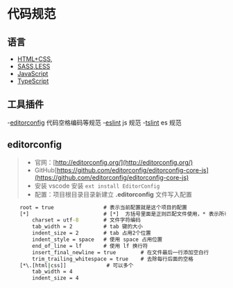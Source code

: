# 代码规范

## 语言

- [HTML+CSS,](./html-css.md)
- [SASS,LESS](./style.md)
- [JavaScript](./js.md)
- [TypeScript](./ts.md)

## 工具插件

-[editorconfig](#editorconfig)  代码空格编码等规范
-[eslint](./eslint.md)  js 规范
-[tslint](./tslint.md)  es 规范

## editorconfig

> - 官网：[http://editorconfig.org/](http://editorconfig.org/)
> - GitHub[https://github.com/editorconfig/editorconfig-core-js](https://github.com/editorconfig/editorconfig-core-js)
> - 安装 vscode 安装 `ext install EditorConfig`
> - 配置：项目根目录目录新建立 **.editorconfig** 文件写入配置

```cmd
    root = true                # 表示当前配置就是这个项目的配置
    [*]                        # [*]  方括号里面是正则匹配文件使用，* 表示所有文件
        charset = utf-8        # 文件字符编码
        tab_width = 2          # tab 键的大小
        indent_size = 2        # tab 占用2个位置
        indent_style = space   # 使用 space 占用位置
        end_of_line = lf       # 使用 lf 换行符
        insert_final_newline = true        # 在文件最后一行添加空白行
        trim_trailing_whitespace = true    # 去除每行后面的空格
    [*\.[html|css]]             # 可以多个
        tab_width = 4
        indent_size = 4
```
